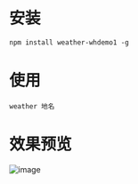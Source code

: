 # 安装

```
npm install weather-whdemo1 -g
```

# 使用

```
weather 地名
```

# 效果预览

![image](https://raw.githubusercontent.com/hhw28/blog/master/03-5-npm/weather/weather.gif)